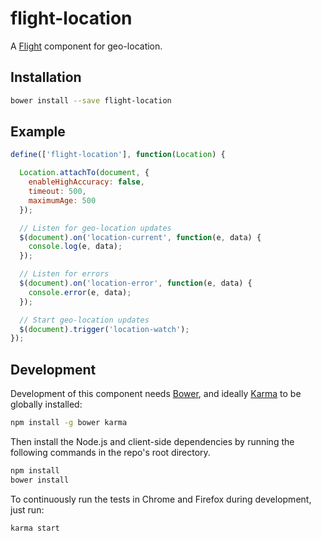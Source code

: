 # flight-location

A [Flight](https://github.com/twitter/flight) component for geo-location.

## Installation

```bash
bower install --save flight-location
```

## Example

```javascript
define(['flight-location'], function(Location) {

  Location.attachTo(document, {
    enableHighAccuracy: false,
    timeout: 500,
    maximumAge: 500
  });

  // Listen for geo-location updates
  $(document).on('location-current', function(e, data) {
    console.log(e, data);
  });

  // Listen for errors
  $(document).on('location-error', function(e, data) {
    console.error(e, data);
  });

  // Start geo-location updates
  $(document).trigger('location-watch');
});
```

## Development

Development of this component needs [Bower](http://bower.io), and ideally
[Karma](http://karma-runner.github.io) to be globally installed:

```bash
npm install -g bower karma
```

Then install the Node.js and client-side dependencies by running the following
commands in the repo's root directory.

```bash
npm install
bower install
```

To continuously run the tests in Chrome and Firefox during development, just run:

```bash
karma start
```
